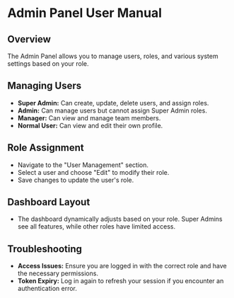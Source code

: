# Admin Panel User Manual

## Overview
The Admin Panel allows you to manage users, roles, and various system settings based on your role.

## Managing Users
- **Super Admin:** Can create, update, delete users, and assign roles.
- **Admin:** Can manage users but cannot assign Super Admin roles.
- **Manager:** Can view and manage team members.
- **Normal User:** Can view and edit their own profile.

## Role Assignment
- Navigate to the "User Management" section.
- Select a user and choose "Edit" to modify their role.
- Save changes to update the user's role.

## Dashboard Layout
- The dashboard dynamically adjusts based on your role. Super Admins see all features, while other roles have limited access.

## Troubleshooting
- **Access Issues:** Ensure you are logged in with the correct role and have the necessary permissions.
- **Token Expiry:** Log in again to refresh your session if you encounter an authentication error.
